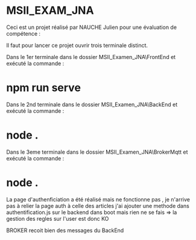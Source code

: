 # MSII_EXAM_JNA

Ceci est un projet réalisé par NAUCHE Julien pour une évaluation de compétence :

Il faut pour lancer ce projet ouvrir trois terminale distinct.

Dans le 1er terminale dans le dossier MSII_Examen_JNA\FrontEnd et exécuté la commande :
#  npm run serve

Dans le 2nd terminale dans le dossier MSII_Examen_JNA\BackEnd et exécuté la commande :
#  node .

Dans le 3eme terminale dans le dossier MSII_Examen_JNA\BrokerMqtt et exécuté la commande :
#  node .

La page d'authenficiation a été réalisé mais ne fonctionne pas , je n'arrive pas à relier la page auth à celle des articles
j'ai ajouter une methode dans authentification.js sur le backend dans boot mais rien ne se fais
=> la gestion des regles sur l'user est donc KO

BROKER recoit bien des messages du BackEnd